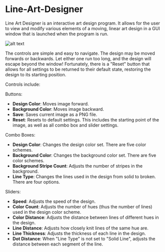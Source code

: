 # Line-Art-Designer
Line Art Designer is an interactive art design program. It allows for the user to view and modify various elements of a moving, linear art design in a GUI window that is launched when the program is run. 

![alt text]([https://github.com/jack-lincoln/Mandala-GIF/blob/main/Mandala-01.png](https://github.com/jack-lincoln/Line-Art-Designer/blob/main/Line-Art-Designer%20GUI-Screenshot.jpg))

The controls are simple and easy to navigate. The design may be moved forwards or backwards. Let either one run too long, and the design will escape beyond the window! Fortunately, there is a "Reset" button that allows for all settings to be returned to their default state, restoring the design to its starting position. 

Controls include:

Buttons:
* **Design Color**: Moves image forward.<br />
* **Background Color**: Moves image backward.<br />
* **Save**: Saves current image as a PNG file.<br />
* **Reset**: Resets to default settings. This includes the starting point of the image, as well as all combo box and slider settings.<br />

Combo Boxes:
* **Design Color**: Changes the design color set. There are five color schemes.<br />
* **Background Color**: Changes the background color set. There are five color schemes.<br />
* **Background Stripe Count**: Adjusts the number of stripes in the background.<br />
* **Line Type**: Changes the lines used in the design from solid to broken. There are four options.<br />

Sliders:
* **Speed**: Adjusts the speed of the design.<br />
* **Color Count**: Adjusts the number of hues (thus the number of lines) used in the design color scheme.<br />
* **Color Distance**: Adjusts the distance between lines of different hues in the design.<br />
* **Line Distance**: Adjusts how closely knit lines of the same hue are.<br />
* **Line Thickness**: Adjusts the thickness of each line in the design.<br />
* **Dot Distance**: When "Line Type" is not set to "Solid Line", adjusts the distance between each segment of the line.<br />
